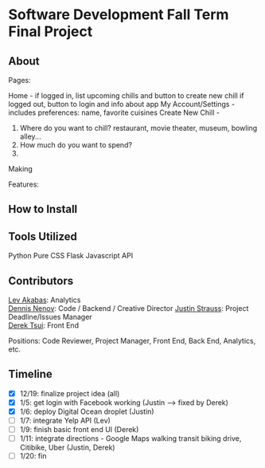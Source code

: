 Software Development Fall Term Final Project
=========

## About

Pages:

Home - if logged in, list upcoming chills and button to create new chill
       if logged out, button to login and info about app
My Account/Settings - includes preferences: name, favorite cuisines 
Create New Chill - 
1. Where do you want to chill? restaurant, movie theater, museum, bowling alley...
2. How much do you want to spend?
3. 

Making 

Features: 

## How to Install

## Tools Utilized

Python
Pure CSS
Flask
Javascript
API

## Contributors
[Lev Akabas](https://github.com/levakabas): Analytics  
[Dennis Nenov](https://github.com/DennisNenov): Code / Backend / Creative Director
[Justin Strauss](https://github.com/justinstrauss): Project Deadline/Issues Manager   
[Derek Tsui](https://github.com/d-tsui): Front End  

Positions: Code Reviewer, Project Manager, Front End, Back End, Analytics, etc.

## Timeline
- [X] 12/19: finalize project idea (all)
- [X] 1/5: get login with Facebook working (Justin --> fixed by Derek)
- [X] 1/6: deploy Digital Ocean droplet (Justin)
- [ ] 1/7: integrate Yelp API (Lev)
- [ ] 1/9: finish basic front end UI (Derek)
- [ ] 1/11: integrate directions - Google Maps walking transit biking drive, Citibike, Uber (Justin, Derek)
- [ ] 1/20: fin
